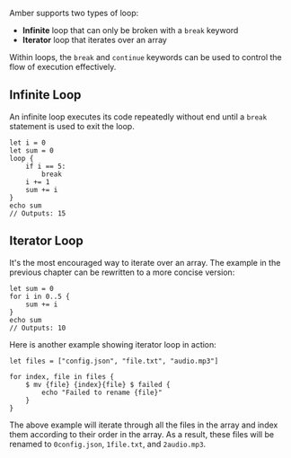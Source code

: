 Amber supports two types of loop:
- **Infinite** loop that can only be broken with a `break` keyword
- **Iterator** loop that iterates over an array

Within loops, the `break` and `continue` keywords can be used to control the flow of execution effectively.

## Infinite Loop

An infinite loop executes its code repeatedly without end until a `break` statement is used to exit the loop.

```ab
let i = 0
let sum = 0
loop {
	if i == 5:
		break
	i += 1
	sum += i
}
echo sum
// Outputs: 15
```

## Iterator Loop

It's the most encouraged way to iterate over an array. The example in the previous chapter can be rewritten to a more concise version:

```ab
let sum = 0
for i in 0..5 {
	sum += i
}
echo sum
// Outputs: 10
```

Here is another example showing iterator loop in action:

```ab
let files = ["config.json", "file.txt", "audio.mp3"]

for index, file in files {
	$ mv {file} {index}{file} $ failed {
		echo "Failed to rename {file}"
	}
}
```

The above example will iterate through all the files in the array and index them according to their order in the array. As a result, these files will be renamed to `0config.json`, `1file.txt`, and `2audio.mp3`.
